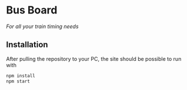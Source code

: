 # Bus Board

*For all your train timing needs*

## Installation

After pulling the repository to your PC, the site should be possible to run with
```bash
npm install
npm start
```